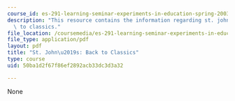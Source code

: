 ```yaml
---
course_id: es-291-learning-seminar-experiments-in-education-spring-2003
description: "This resource contains the information regarding st. john\u2019s: back\
  \ to classics."
file_location: /coursemedia/es-291-learning-seminar-experiments-in-education-spring-2003/50ba1d2f67f86ef2892acb33dc3d3a32_MITES_291S03_st_jback.pdf
file_type: application/pdf
layout: pdf
title: "St. John\u2019s: Back to Classics"
type: course
uid: 50ba1d2f67f86ef2892acb33dc3d3a32

---
```

None